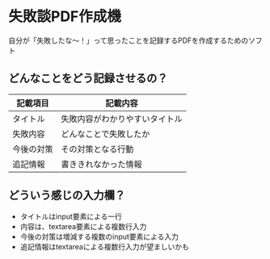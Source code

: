 # 失敗談PDF作成機
自分が「失敗したな～！」って思ったことを記録するPDFを作成するためのソフト

## どんなことをどう記録させるの？
| 記載項目 | 記載内容 |
| --- | --- |
| タイトル | 失敗内容がわかりやすいタイトル | 
| 失敗内容 | どんなことで失敗したか |
| 今後の対策 | その対策となる行動 |
| 追記情報 | 書ききれなかった情報 |

## どういう感じの入力欄？
- タイトルはinput要素による一行
- 内容は、textarea要素による複数行入力
- 今後の対策は増減する複数のinput要素による入力
- 追記情報はtextareaによる複数行入力が望ましいかも